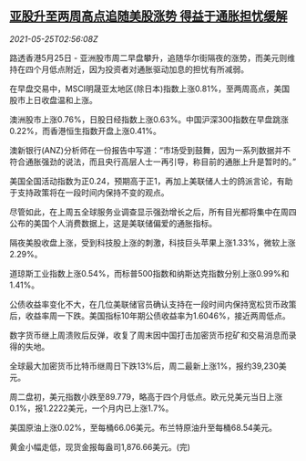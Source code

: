 <!--1621911662000-->
[亚股升至两周高点追随美股涨势 得益于通胀担忧缓解](https://cn.reuters.com/article/asia-financial-markets-0525-tues-idCNKCS2D6079)
------

<div><i>2021-05-25T02:56:08Z</i></div><p>路透香港5月25日 - 亚洲股市周二早盘攀升，追随华尔街隔夜的涨势，而美元则维持在四个月低点附近，因为投资者对通胀驱动加息的担忧有所减弱。</p><p>在早盘交易中，MSCI明晟亚太地区(除日本)指数上涨0.81%，至两周高点，美国股市上日收盘温和上涨。</p><p>澳洲股市上涨0.76%，日股日经指数上涨0.63%。中国沪深300指数在早盘跳涨0.22%，而香港恒生指数开盘上涨0.41%。</p><p>澳新银行(ANZ)分析师在一份报告中写道：“市场受到鼓舞，因为一系列数据并不符合通胀强劲的说法，而且央行高层人士一再引导，称目前的通胀上升是暂时的。”</p><p>美国全国活动指数为正0.24，预期高于正1，再加上美联储人士的鸽派言论，有助于支持政策将在一段时间内保持不变的观点。</p><p>尽管如此，在上周五全球服务业调查显示强劲增长之后，所有目光都将集中在周四公布的美国个人消费数据上，这是美联储偏爱的通胀指标。</p><p>隔夜美股收盘上涨，受到科技股上涨的刺激，科技巨头苹果上涨1.33%，微软上涨2.29%。</p><p>道琼斯工业指数上涨0.54%，而标普500指数和纳斯达克指数分别上涨0.99%和1.41%。</p><p>公债收益率变化不大，在几位美联储官员确认支持在一段时间内保持宽松货币政策后，收益率周一下跌。美国指标10年期公债收益率为1.6046%，接近两周低点。</p><p>数字货币继上周溃败后反弹，收复了周末因中国打击加密货币挖矿和交易消息而录得的失地。</p><p>全球最大加密货币比特币继周日下跌13%后，周二最新上涨1%，报约39,230美元。</p><p>周二盘初，美元指数小跌至89.779，略高于四个月低点。欧元兑美元当日上涨0.1%，报1.2222美元，一个月内已上涨1.7%。</p><p>美国原油上涨0.02%，至每桶66.06美元。布兰特原油升至每桶68.54美元。</p><p>黄金小幅走低，现货金报每盎司1,876.66美元。(完)</p>
